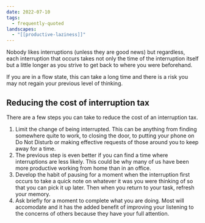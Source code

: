 ```yaml
---
date: 2022-07-10
tags:
  - frequently-quoted
landscapes:
  - "[[productive-laziness]]"
---
```

Nobody likes interruptions (unless they are good news) but regardless, each interruption that occurs takes not only the time of the interruption itself but a little longer as you strive to get back to where you were beforehand.

If you are in a flow state, this can take a long time and there is a risk you may not regain your previous level of thinking.

## Reducing the cost of interruption tax

There are a few steps you can take to reduce the cost of an interruption tax.

1. Limit the change of being interrupted. This can be anything from finding somewhere quite to work, to closing the door, to putting your phone on Do Not Disturb or making effective requests of those around you to keep away for a time.
2. The previous step is even better if you can find a time where interruptions are less likely. This could be why many of us have been more productive working from home than in an office.
3. Develop the habit of pausing for a moment when the interruption first occurs to take a quick note on whatever it was you were thinking of so that you can pick it up later. Then when you return to your task, refresh your memory.
4. Ask briefly for a moment to complete what you are doing. Most will accomodate and it has the added benefit of improving your listening to the concerns of others because they have your full attention.
